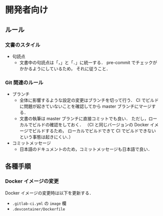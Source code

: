 # 開発者向け

## ルール

### 文書のスタイル

- 句読点
  - 文書中の句読点は「，」と「．」に統一する．
    pre-commit でチェックがかかるようにしているため，
    それに従うこと．

### Git 関連のルール

- ブランチ
  - 全体に影響するような設定の変更はブランチを切って行う．
    CI でビルドに問題が起きていないことを確認してから
    master ブランチにマージする．
  - 文書の執筆は master ブランチに直接コミットでも良い．
    ただし，ローカルでビルドの確認をしておく．
    （CI と同じバージョンの Docker イメージでビルドするため，
    ローカルでビルドできて CI でビルドできないという事態は起きにくい．）
- コミットメッセージ
  - 日本語のドキュメントのため，コミットメッセージも日本語で良い．

## 各種手順

### Docker イメージの変更

Docker イメージの変更時は以下を更新する．

- `.gitlab-ci.yml` の `image` 欄
- `.devcontainer/Dockerfile`
